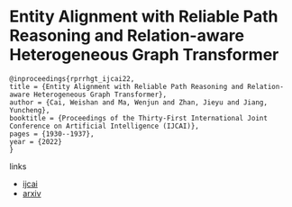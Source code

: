 # Entity Alignment with Reliable Path Reasoning and Relation-aware Heterogeneous Graph Transformer

```
@inproceedings{rprrhgt_ijcai22,
title = {Entity Alignment with Reliable Path Reasoning and Relation-aware Heterogeneous Graph Transformer},
author = {Cai, Weishan and Ma, Wenjun and Zhan, Jieyu and Jiang, Yuncheng},
booktitle = {Proceedings of the Thirty-First International Joint Conference on Artificial Intelligence (IJCAI)},
pages = {1930--1937},
year = {2022}
}
```

links
- [ijcai](https://www.ijcai.org/Proceedings/2022/268)
- [arxiv](https://arxiv.org/abs/2205.08806)
